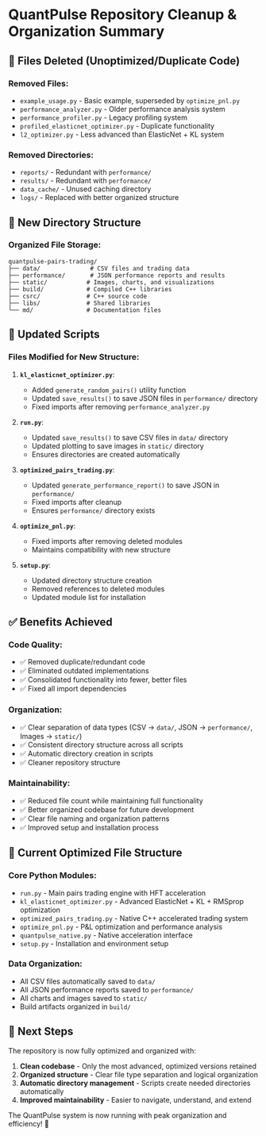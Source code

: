 # QuantPulse Repository Cleanup & Organization Summary

## 🧹 Files Deleted (Unoptimized/Duplicate Code)

### Removed Files:
- `example_usage.py` - Basic example, superseded by `optimize_pnl.py`
- `performance_analyzer.py` - Older performance analysis system
- `performance_profiler.py` - Legacy profiling system  
- `profiled_elasticnet_optimizer.py` - Duplicate functionality
- `l2_optimizer.py` - Less advanced than ElasticNet + KL system

### Removed Directories:
- `reports/` - Redundant with `performance/`
- `results/` - Redundant with `performance/` 
- `data_cache/` - Unused caching directory
- `logs/` - Replaced with better organized structure

## 📁 New Directory Structure

### Organized File Storage:
```
quantpulse-pairs-trading/
├── data/              # CSV files and trading data
├── performance/       # JSON performance reports and results
├── static/           # Images, charts, and visualizations
├── build/            # Compiled C++ libraries
├── csrc/             # C++ source code
├── libs/             # Shared libraries
└── md/               # Documentation files
```

## 🔧 Updated Scripts

### Files Modified for New Structure:

1. **`kl_elasticnet_optimizer.py`**:
   - Added `generate_random_pairs()` utility function
   - Updated `save_results()` to save JSON files in `performance/` directory
   - Fixed imports after removing `performance_analyzer.py`

2. **`run.py`**:
   - Updated `save_results()` to save CSV files in `data/` directory
   - Updated plotting to save images in `static/` directory
   - Ensures directories are created automatically

3. **`optimized_pairs_trading.py`**:
   - Updated `generate_performance_report()` to save JSON in `performance/`
   - Fixed imports after cleanup
   - Ensures `performance/` directory exists

4. **`optimize_pnl.py`**:
   - Fixed imports after removing deleted modules
   - Maintains compatibility with new structure

5. **`setup.py`**:
   - Updated directory structure creation
   - Removed references to deleted modules
   - Updated module list for installation

## ✅ Benefits Achieved

### Code Quality:
- ✅ Removed duplicate/redundant code
- ✅ Eliminated outdated implementations
- ✅ Consolidated functionality into fewer, better files
- ✅ Fixed all import dependencies

### Organization:
- ✅ Clear separation of data types (CSV → `data/`, JSON → `performance/`, Images → `static/`)
- ✅ Consistent directory structure across all scripts
- ✅ Automatic directory creation in scripts
- ✅ Cleaner repository structure

### Maintainability:
- ✅ Reduced file count while maintaining full functionality
- ✅ Better organized codebase for future development
- ✅ Clear file naming and organization patterns
- ✅ Improved setup and installation process

## 🚀 Current Optimized File Structure

### Core Python Modules:
- `run.py` - Main pairs trading engine with HFT acceleration
- `kl_elasticnet_optimizer.py` - Advanced ElasticNet + KL + RMSprop optimization
- `optimized_pairs_trading.py` - Native C++ accelerated trading system
- `optimize_pnl.py` - P&L optimization and performance analysis
- `quantpulse_native.py` - Native acceleration interface
- `setup.py` - Installation and environment setup

### Data Organization:
- All CSV files automatically saved to `data/`
- All JSON performance reports saved to `performance/`
- All charts and images saved to `static/`
- Build artifacts organized in `build/`

## 🎯 Next Steps

The repository is now fully optimized and organized with:
1. **Clean codebase** - Only the most advanced, optimized versions retained
2. **Organized structure** - Clear file type separation and logical organization
3. **Automatic directory management** - Scripts create needed directories automatically
4. **Improved maintainability** - Easier to navigate, understand, and extend

The QuantPulse system is now running with peak organization and efficiency! 🚀
